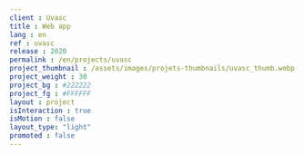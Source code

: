 ```yaml
---
client : Uvasc
title : Web app
lang : en
ref : uvasc
release : 2020
permalink : /en/projects/uvasc
project_thumbnail : /assets/images/projets-thumbnails/uvasc_thumb.webp
project_weight : 30
project_bg : #222222
project_fg : #FFFFFF
layout : project
isInteraction : true
isMotion : false
layout_type: "light"
promoted : false
---
```

